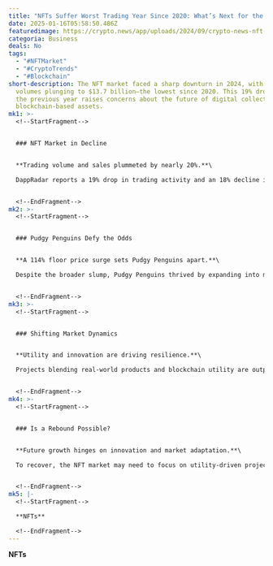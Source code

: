 ```yaml
---
title: "NFTs Suffer Worst Trading Year Since 2020: What’s Next for the Market?"
date: 2025-01-16T05:58:50.486Z
featuredimage: https://crypto.news/app/uploads/2024/09/crypto-news-nft-option21-1380x820.webp
categoria: Business
deals: No
tags:
  - "#NFTMarket"
  - "#CryptoTrends"
  - "#Blockchain"
short-description: The NFT market faced a sharp downturn in 2024, with trading
  volumes plunging to $13.7 billion—the lowest since 2020. This 19% drop from
  the previous year raises concerns about the future of digital collectibles and
  blockchain-based assets.
mk1: >-
  <!--StartFragment-->


  ### NFT Market in Decline


  **Trading volume and sales plummeted by nearly 20%.**\

  DappRadar reports a 19% drop in trading activity and an 18% decline in sales, with total NFT transactions falling to 49.8 million in 2024. Market volatility and waning investor interest contributed to this downturn.


  <!--EndFragment-->
mk2: >-
  <!--StartFragment-->


  ### Pudgy Penguins Defy the Odds


  **A 114% floor price surge sets Pudgy Penguins apart.**\

  Despite the broader slump, Pudgy Penguins thrived by expanding into merchandise and retail partnerships. Their strategic Solana token airdrop further cemented their market position, with plans to extend token support to Ethereum.


  <!--EndFragment-->
mk3: >-
  <!--StartFragment-->


  ### Shifting Market Dynamics


  **Utility and innovation are driving resilience.**\

  Projects blending real-world products and blockchain utility are outperforming traditional NFT collections. The success of Pudgy Penguins suggests that NFTs must evolve beyond digital art to stay relevant.


  <!--EndFragment-->
mk4: >-
  <!--StartFragment-->


  ### Is a Rebound Possible?


  **Future growth hinges on innovation and market adaptation.**\

  To recover, the NFT market may need to focus on utility-driven projects, cross-chain integrations, and new forms of user engagement. The next evolution of NFTs could redefine digital ownership and market trends.


  <!--EndFragment-->
mk5: |-
  <!--StartFragment-->

  **NFTs**

  <!--EndFragment-->
---
```

<!--StartFragment-->

**NFTs**

<!--EndFragment-->